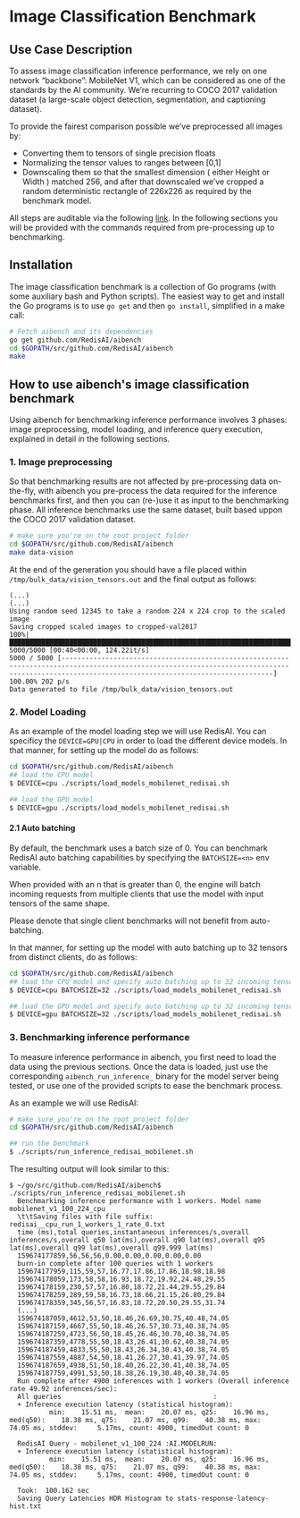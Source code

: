 # Image Classification Benchmark 

## Use Case Description 
To assess image classification inference performance, we rely on one network “backbone”: MobileNet V1, which can be considered as one of the standards by the AI community. We’re recurring to COCO 2017 validation dataset (a large-scale object detection, segmentation, and captioning dataset). 

To provide the fairest comparison possible we’ve preprocessed all images by:
- Converting them to tensors of single precision floats
- Normalizing the tensor values to ranges between [0,1]
- Downscaling them so that the smallest dimension ( either Height or Width ) matched 256, and after that downscaled we’ve cropped a random deterministic rectangle of 226x226 as required by the benchmark model. 

All steps are auditable via the following [link](https://github.com/RedisAI/aibench/tree/master/datasets/vision/coco-2017-val). In the following sections you will be provided with the commands required from pre-processing up to benchmarking.



## Installation

The image classification benchmark is a collection of Go programs (with some auxiliary bash and Python
scripts). The easiest way to get and install the Go programs is to use
`go get` and then `go install`, simplified in a make call:
```bash
# Fetch aibench and its dependencies
go get github.com/RedisAI/aibench
cd $GOPATH/src/github.com/RedisAI/aibench
make
```

## How to use aibench's image classification benchmark

Using aibench for benchmarking inference performance involves 3 phases: image preprocessing, model loading, and inference query execution, explained in detail in the following sections.



### 1. Image preprocessing

So that benchmarking results are not affected by pre-processing data on-the-fly, with aibench you pre-process the data required for the inference benchmarks first, and then you can (re-)use it as input to the benchmarking phase. All inference benchmarks use the same dataset, built based uppon the COCO 2017 validation dataset.


```bash
# make sure you're on the root project folder
cd $GOPATH/src/github.com/RedisAI/aibench
make data-vision
```

At the end of the generation you should have a file placed within `/tmp/bulk_data/vision_tensors.out` and the final output as follows:
```
(...)
(...)
Using random seed 12345 to take a random 224 x 224 crop to the scaled image
Saving cropped scaled images to cropped-val2017
100%|█████████████████████████████████████████████████████████████████████████████████████████████████████████████████████████████████████████████████████████████████████████████████████| 5000/5000 [00:40<00:00, 124.22it/s]
5000 / 5000 [-------------------------------------------------------------------------------------------------------------------------------------------------------------------------------------------------] 100.00% 202 p/s
Data generated to file /tmp/bulk_data/vision_tensors.out
```

### 2. Model Loading 

As an example of the model loading step we will use RedisAI. You can specificy the `DEVICE=GPU|CPU` in order to load the different device models. In that manner, for setting up the model do as follows:
```bash
cd $GOPATH/src/github.com/RedisAI/aibench
## load the CPU model
$ DEVICE=cpu ./scripts/load_models_mobilenet_redisai.sh

## load the GPU model
$ DEVICE=gpu ./scripts/load_models_mobilenet_redisai.sh
```

#### 2.1 Auto batching
By default, the benchmark uses a batch size of 0. You can benchmark RedisAI auto batching capabilities by specifying the `BATCHSIZE=<n>` env variable.

When provided with an n that is greater than 0, the engine will batch incoming requests from multiple clients that use the model with input tensors of the same shape. 

Please denote that single client benchmarks will not benefit from auto-batching. 

In that manner, for setting up the model with auto batching up to 32 tensors from distinct clients, do as follows:

```bash
cd $GOPATH/src/github.com/RedisAI/aibench
## load the CPU model and specify auto batching up to 32 incoming tensors from distinct clients
$ DEVICE=cpu BATCHSIZE=32 ./scripts/load_models_mobilenet_redisai.sh

## load the GPU model and specify auto batching up to 32 incoming tensors from distinct clients
$ DEVICE=gpu BATCHSIZE=32 ./scripts/load_models_mobilenet_redisai.sh
```

### 3. Benchmarking inference performance

To measure inference performance in aibench, you first need to load
the data using the previous sections. Once the data is loaded,
just use the corresponding `aibench_run_inference_` binary for the model server
being tested, or use one of the provided scripts to ease the benchmark process.

As an example we will use RedisAI:

```bash
# make sure you're on the root project folder
cd $GOPATH/src/github.com/RedisAI/aibench

## run the benchmark
$ ./scripts/run_inference_redisai_mobilenet.sh
```
 
 The
resulting output will look similar to this:

```text
$ ~/go/src/github.com/RedisAI/aibench$ ./scripts/run_inference_redisai_mobilenet.sh
  Benchmarking inference performance with 1 workers. Model name mobilenet_v1_100_224_cpu
  \t\tSaving files with file suffix: redisai__cpu_run_1_workers_1_rate_0.txt
  time (ms),total queries,instantaneous inferences/s,overall inferences/s,overall q50 lat(ms),overall q90 lat(ms),overall q95 lat(ms),overall q99 lat(ms),overall q99.999 lat(ms)
  159674177859,56,56,56,0.00,0.00,0.00,0.00,0.00
  burn-in complete after 100 queries with 1 workers
  159674177959,115,59,57,16.77,17.86,17.86,18.98,18.98
  159674178059,173,58,58,16.93,18.72,19.92,24.48,29.55
  159674178159,230,57,57,16.80,18.72,21.44,29.55,29.84
  159674178259,289,59,58,16.73,18.66,21.15,26.80,29.84
  159674178359,345,56,57,16.83,18.72,20.50,29.55,31.74
  (...)
  159674187059,4612,53,50,18.46,26.69,30.75,40.48,74.05
  159674187159,4667,55,50,18.46,26.57,30.73,40.38,74.05
  159674187259,4723,56,50,18.45,26.46,30.70,40.38,74.05
  159674187359,4778,55,50,18.43,26.41,30.62,40.38,74.05
  159674187459,4833,55,50,18.43,26.34,30.43,40.38,74.05
  159674187559,4887,54,50,18.41,26.27,30.41,39.97,74.05
  159674187659,4938,51,50,18.40,26.22,30.41,40.38,74.05
  159674187759,4991,53,50,18.38,26.19,30.40,40.38,74.05
  Run complete after 4900 inferences with 1 workers (Overall inference rate 49.92 inferences/sec):
  All queries                                      :
  + Inference execution latency (statistical histogram):
          min:    15.51 ms,  mean:    20.07 ms, q25:    16.96 ms, med(q50):    18.38 ms, q75:    21.07 ms, q99:    40.38 ms, max:    74.05 ms, stddev:     5.17ms, count: 4900, timedOut count: 0
  
  RedisAI Query - mobilenet_v1_100_224 :AI.MODELRUN:
  + Inference execution latency (statistical histogram):
          min:    15.51 ms,  mean:    20.07 ms, q25:    16.96 ms, med(q50):    18.38 ms, q75:    21.07 ms, q99:    40.38 ms, max:    74.05 ms, stddev:     5.17ms, count: 4900, timedOut count: 0
  
  Took:  100.162 sec
  Saving Query Latencies HDR Histogram to stats-response-latency-hist.txt
```